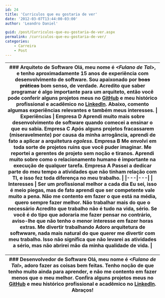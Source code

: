 ```yaml
---
id: 24
title: 'Curriculos que eu gostaria de ver'
date: '2012-03-07T13:44:00-03:00'
author: 'Leandro Daniel'

guid: /post/Curriculos-que-eu-gostaria-de-ver.aspx
permalink: /curriculos-que-eu-gostaria-de-ver/
categories:
    - Carreira
    - Post
---
```


| ### Arquiteto de Software  Olá, meu nome é *&lt;Fulano de Tal&gt;*, e tenho aproximadamente 15 anos de experiência com desenvolvimento de software. Sou apaixonado por <span style="text-decoration: line-through;">boas práticas</span> bom senso, de verdade. Acredito que saber programar é algo importante para um arquiteto, então você pode conferir alguns projetos meus no [GitHub](https://github.com) e meu histórico profissional e acadêmico no [LinkedIn](http://www.linkedin.com).  Abaixo, comento algumas experiências relevantes e também meus interesses.  \| **Experiências** \| **Empresa D** Aprendi muito mais sobre desenvolvimento de software quando comecei a ensinar o que eu sabia.  **Empresa C**   Após alguns projetos fracassarem (miseravelmente) por causa da minha arrogância, aprendi de fato a aplicar a arquitetura *egoless*.  **Empresa B**   Me envolvi em toda sorte de projetos ruins que você puder imaginar. Me reportei a gerentes de projeto sem noção e tiranos. Aprendi muito sobre como o relacionamento humano é importante na execução de qualquer tarefa.  **Empresa A**   Passei a dedicar parte do meu tempo a atividades que não tinham relação com TI, e isso fez toda diferença no meu trabalho. \| \|---\|---\| \| **Interesses** \| **Ser um profissional melhor a cada dia** Eu sei, isso é meio piegas, mas de fato aprendi que ser competente vale muito a pena. Não me contento em fazer o que está na média, quero sempre fazer melhor.  **Não trabalhar mais do que o necessário**   Acredito que trabalho não é tudo na vida, sério. Se você é do tipo que adoraria me fazer pensar no contrário, aviso-lhe que não tenho o menor interesse em fazer horas extras.  **Me divertir trabalhando**   Adoro arquitetura de softwware, nada mais natural do que querer me divertir com meu trabalho. Isso não significa que não levarei as atividades a sério, mas não abrirei mão da minha qualidade de vida. \| |
|---|

| ### Desenvolvedor de Software  Olá, meu nome é *&lt;Fulano de Tal&gt;*, adoro fazer as coisas bem feitas. Tenho noção de que tenho muito ainda para aprender, e não me contento em fazer menos que o meu melhor.  Confira alguns projetos meus no [GitHub](https://github.com) e meu histórico profissional e acadêmico no [LinkedIn](http://www.linkedin.com).  Abraços! |
|---|